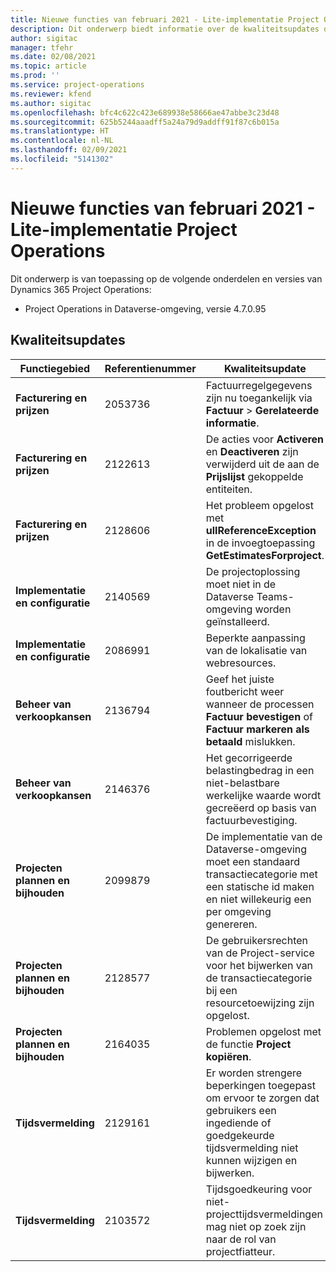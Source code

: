 ```yaml
---
title: Nieuwe functies van februari 2021 - Lite-implementatie Project Operations
description: Dit onderwerp biedt informatie over de kwaliteitsupdates die beschikbaar zijn in de release van februari 2021 voor de Lite-implementatie van Project Operations.
author: sigitac
manager: tfehr
ms.date: 02/08/2021
ms.topic: article
ms.prod: ''
ms.service: project-operations
ms.reviewer: kfend
ms.author: sigitac
ms.openlocfilehash: bfc4c622c423e689938e58666ae47abbe3c23d48
ms.sourcegitcommit: 625b5244aaadff5a24a79d9addff91f87c6b015a
ms.translationtype: HT
ms.contentlocale: nl-NL
ms.lasthandoff: 02/09/2021
ms.locfileid: "5141302"
---
```

# <a name="whats-new-february-2021---project-operations-lite-deployment"></a>Nieuwe functies van februari 2021 - Lite-implementatie Project Operations

Dit onderwerp is van toepassing op de volgende onderdelen en versies van Dynamics 365 Project Operations:

  - Project Operations in Dataverse-omgeving, versie 4.7.0.95

## <a name="quality-updates"></a>Kwaliteitsupdates

| **Functiegebied** | **Referentienummer** | **Kwaliteitsupdate** |
| --- | --- | --- |
| **Facturering en prijzen** | 2053736 | Factuurregelgegevens zijn nu toegankelijk via **Factuur** > **Gerelateerde informatie**. |
| **Facturering en prijzen** | 2122613 | De acties voor **Activeren** en **Deactiveren** zijn verwijderd uit de aan de **Prijslijst** gekoppelde entiteiten. |
| **Facturering en prijzen** | 2128606 | Het probleem opgelost met **ullReferenceException** in de invoegtoepassing **GetEstimatesForproject**. |
| **Implementatie en configuratie** | 2140569 | De projectoplossing moet niet in de Dataverse Teams-omgeving worden geïnstalleerd. |
| **Implementatie en configuratie** | 2086991 | Beperkte aanpassing van de lokalisatie van webresources. |
| **Beheer van verkoopkansen** | 2136794 | Geef het juiste foutbericht weer wanneer de processen **Factuur bevestigen** of **Factuur markeren als betaald** mislukken. |
| **Beheer van verkoopkansen** | 2146376 | Het gecorrigeerde belastingbedrag in een niet-belastbare werkelijke waarde wordt gecreëerd op basis van factuurbevestiging. |
| **Projecten plannen en bijhouden** | 2099879 | De implementatie van de Dataverse-omgeving moet een standaard transactiecategorie met een statische id maken en niet willekeurig een per omgeving genereren. |
| **Projecten plannen en bijhouden** | 2128577 | De gebruikersrechten van de Project-service voor het bijwerken van de transactiecategorie bij een resourcetoewijzing zijn opgelost. |
| **Projecten plannen en bijhouden** | 2164035 | Problemen opgelost met de functie **Project kopiëren**. |
| **Tijdsvermelding** | 2129161 | Er worden strengere beperkingen toegepast om ervoor te zorgen dat gebruikers een ingediende of goedgekeurde tijdsvermelding niet kunnen wijzigen en bijwerken. |
| **Tijdsvermelding** | 2103572 | Tijdsgoedkeuring voor niet-projecttijdsvermeldingen mag niet op zoek zijn naar de rol van projectfiatteur. |
